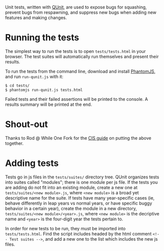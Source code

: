 Unit tests, written with [QUnit](http://docs.jquery.com/QUnit), are used to
expose bugs for squashing, prevent bugs from respawning, and suppress new
bugs when adding new features and making changes.

# Running the tests

The simplest way to run the tests is to open `tests/tests.html` in your browser.
The test suites will automatically run themselves and present their results.

To run the tests from the command line, download and install
[PhantomJS](http://phantomjs.org/), and run `run-qunit.js` with it:

    $ cd tests/
    $ phantomjs run-qunit.js tests.html

Failed tests and their failed assertions will be printed to the console.  A
results summary will be printed at the end.

# Shout-out

Thanks to Rod @ While One Fork for the
[CIS guide](http://whileonefork.blogspot.com/2011/10/integrating-javascript-tests-into-cli.html)
on putting the above together.

# Adding tests

Tests go in js files in the `tests/suites/` directory tree.  QUnit organizes
tests into suites called "modules"; there is one module per js file.  If the
tests you are adding do not fit into an existing module, create a new one at
`tests/suites/<new module>.js`, where `<new module>` is a broad yet
descriptive name for the suite.  If tests have many year-specific cases (ie,
behave differently in leap years vs normal years, or have specific buggy
behavior in a certain year), create the module in a new directory,
`tests/suites/<new module>/<year>.js`, where `<new module>` is the decriptive
name and `<year>` is the four-digit year the tests pertain to.

In order for new tests to be run, they must be imported into `tests/tests.html`.
Find the script includes headed by the html comment `<!-- Test suites -->`, and
add a new one to the list which includes the new js files.
